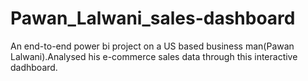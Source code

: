 # Pawan_Lalwani_sales-dashboard
An end-to-end power bi project on a US based business man(Pawan Lalwani).Analysed his e-commerce sales data through this interactive dadhboard.
